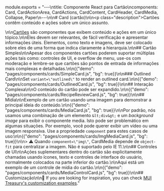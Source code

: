module.exports = "---\ntitle: Componente React para Cartão\ncomponents: Card, CardActionArea, CardActions, CardContent, CardHeader, CardMedia, Collapse, Paper\n---\n\n# Card (cartão)\n\n<p class=\"description\">Cartões contêm conteúdo e ações sobre um único assunto.</p>\n\n[Cartões](https://material.io/design/components/cards.html) são componentes que exibem conteúdo e ações em um único tópico.\n\nEles devem ser relevantes, de fácil verificação e apresentar informações úteis. Elementos, como texto e imagens, deve ser colocado sobre eles de uma forma que indica claramente a hierarquia.\n\n## Cartão Simples\n\nApesar dos componentes cartões poderem suportar múltiplas ações tais como: controles de UI, e overflow de menu, use-os com moderação e lembre-se que cartões são pontos de entrada de informações mais complexas e detalhadas.\n\n{{\"demo\": \"pages/components/cards/SimpleCard.js\", \"bg\": true}}\n\n### Outlined Card\n\nSet `variant=\"outlined\"` to render an outlined card.\n\n{{\"demo\": \"pages/components/cards/OutlinedCard.js\", \"bg\": true}}\n\n## Interação Complexa\n\nO conteúdo do cartão pode ser expandido.\n\n{{\"demo\": \"pages/components/cards/RecipeReviewCard.js\", \"bg\": true}}\n\n## Mídia\n\nExemplo de um cartão usando uma imagem para demonstrar a principal ideia do conteúdo.\n\n{{\"demo\": \"pages/components/cards/MediaCard.js\", \"bg\": true}}\n\nPor padrão, nós usamos uma combinação de um elemento `&lt;div&gt;` e um *background image* para exibir o componente media. Isto pode ser problemático em algumas situações. Por exemplo, você pode querer exibir um vídeo ou uma imagem responsiva. Use a propriedade `component` para estes casos de uso:\n\n{{\"demo\": \"pages/components/cards/ImgMediaCard.js\", \"bg\": true}}\n\n> ⚠️ Quando `component=\"img\"`, CardMedia depende de `object-fit` para centralizar a imagem. Não é suportado pelo IE 11.\n\n## Controles de UI\n\nAções suplementares dentro do cartão são explicitamente chamadas usando ícones, texto e controles de interface do usuário, normalmente colocados na parte inferior do cartão.\n\nAqui está um exemplo de um controle de mídia do cartão.\n\n{{\"demo\": \"pages/components/cards/MediaControlCard.js\", \"bg\": true}}\n\n## Customização\n\n👑 If you are looking for inspiration, you can check [MUI Treasury's customization examples](https://mui-treasury.com/components/card)."